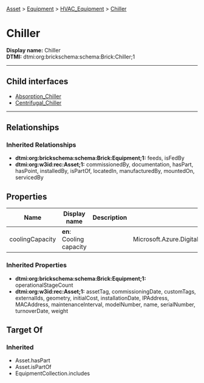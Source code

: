 [Asset](../../../Asset.md) > [Equipment](../../Equipment.md) > [HVAC_Equipment](../HVAC_Equipment.md) > [Chiller](.)
# Chiller

**Display name:** Chiller<br />
**DTMI:** dtmi:org:brickschema:schema:Brick:Chiller;1

---


## Child interfaces
* [Absorption_Chiller](Absorption_Chiller.md)
* [Centrifugal_Chiller](Centrifugal_Chiller.md)

---
## Relationships
### Inherited Relationships
* **dtmi:org:brickschema:schema:Brick:Equipment;1:** feeds, isFedBy
* **dtmi:org:w3id:rec:Asset;1:** commissionedBy, documentation, hasPart, hasPoint, installedBy, isPartOf, locatedIn, manufacturedBy, mountedOn, servicedBy
## Properties
|Name|Display name|Description|Schema|Writable|
|-|-|-|-|-|
|coolingCapacity|**en**: Cooling capacity||Microsoft.Azure.DigitalTwins.Parser.Models.DTObjectInfo|True|
### Inherited Properties
* **dtmi:org:brickschema:schema:Brick:Equipment;1:** operationalStageCount
* **dtmi:org:w3id:rec:Asset;1:** assetTag, commissioningDate, customTags, externalIds, geometry, initialCost, installationDate, IPAddress, MACAddress, maintenanceInterval, modelNumber, name, serialNumber, turnoverDate, weight
## Target Of
### Inherited
* Asset.hasPart
* Asset.isPartOf
* EquipmentCollection.includes

